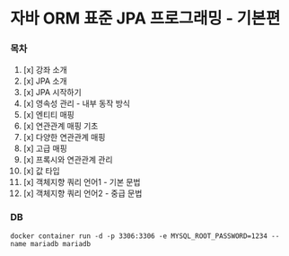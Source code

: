# 자바 ORM 표준 JPA 프로그래밍 - 기본편


### 목차
1. [x] 강좌 소개
2. [x] JPA 소개
3. [x] JPA 시작하기
4. [x] 영속성 관리 - 내부 동작 방식
5. [x] 엔티티 매핑
6. [x] 연관관계 매핑 기초
7. [x] 다양한 연관관계 매핑
8. [x] 고급 매핑
9. [x] 프록시와 연관관계 관리
10. [x] 값 타입
11. [x] 객체지향 쿼리 언어1 - 기본 문법
12. [x] 객체지향 쿼리 언어2 - 중급 문법  


### DB
``
docker container run -d -p 3306:3306 -e MYSQL_ROOT_PASSWORD=1234 --name mariadb mariadb
``